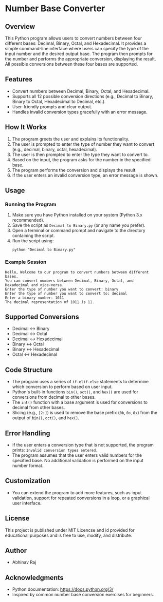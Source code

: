 # Number Base Converter

## Overview
This Python program allows users to convert numbers between four different bases: Decimal, Binary, Octal, and Hexadecimal. It provides a simple command-line interface where users can specify the type of the input number and the desired output base. The program then prompts for the number and performs the appropriate conversion, displaying the result. All possible conversions between these four bases are supported.

## Features
- Convert numbers between Decimal, Binary, Octal, and Hexadecimal.
- Supports all 12 possible conversion directions (e.g., Decimal to Binary, Binary to Octal, Hexadecimal to Decimal, etc.).
- User-friendly prompts and clear output.
- Handles invalid conversion types gracefully with an error message.

## How It Works
1. The program greets the user and explains its functionality.
2. The user is prompted to enter the type of number they want to convert (e.g., decimal, binary, octal, hexadecimal).
3. The user is then prompted to enter the type they want to convert to.
4. Based on the input, the program asks for the number in the specified base.
5. The program performs the conversion and displays the result.
6. If the user enters an invalid conversion type, an error message is shown.

## Usage
### Running the Program
1. Make sure you have Python installed on your system (Python 3.x recommended).
2. Save the script as `Decimal to Binary.py` (or any name you prefer).
3. Open a terminal or command prompt and navigate to the directory containing the script.
4. Run the script using:
   ```
   python "Decimal to Binary.py"
   ```

### Example Session
```
Hello, Welcome to our program to convert numbers between different bases.
You can convert numbers between Decimal, Binary, Octal, and Hexadecimal and vice-versa.
Enter the type of number you want to convert: binary
Enter the type of number you want to convert to: decimal
Enter a binary number: 1011
The decimal representation of 1011 is 11.
```

## Supported Conversions
- Decimal ↔ Binary
- Decimal ↔ Octal
- Decimal ↔ Hexadecimal
- Binary ↔ Octal
- Binary ↔ Hexadecimal
- Octal ↔ Hexadecimal

## Code Structure
- The program uses a series of `if-elif-else` statements to determine which conversion to perform based on user input.
- Python's built-in functions `bin()`, `oct()`, and `hex()` are used for conversions from decimal to other bases.
- The `int()` function with a base argument is used for conversions to decimal from other bases.
- Slicing (e.g., `[2:]`) is used to remove the base prefix (`0b`, `0o`, `0x`) from the output of `bin()`, `oct()`, and `hex()`.

## Error Handling
- If the user enters a conversion type that is not supported, the program prints: `Invalid conversion types entered.`
- The program assumes that the user enters valid numbers for the specified base. No additional validation is performed on the input number format.

## Customization
- You can extend the program to add more features, such as input validation, support for repeated conversions in a loop, or a graphical user interface.

## License
This project is published under MIT Licencse and id  provided for educational purposes and is free to use, modify, and distribute.

## Author
- Abhinav Raj

## Acknowledgments
- Python documentation: https://docs.python.org/3/
- Inspired by common number base conversion exercises for beginners.

